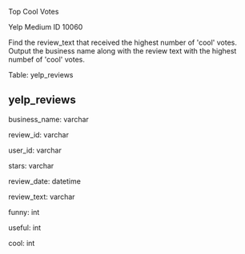 Top Cool Votes

Yelp Medium ID 10060

Find the review_text that received the highest number of  'cool' votes.
Output the business name along with the review text with the highest numbef of 'cool' votes.

Table: yelp_reviews

yelp_reviews
------------

business_name: varchar

review_id: varchar

user_id: varchar

stars: varchar

review_date: datetime

review_text: varchar

funny: int

useful: int

cool: int